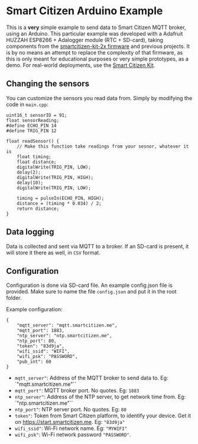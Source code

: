 # Smart Citizen Arduino Example

This is a **very** simple example to send data to Smart Citizen MQTT broker, using an Arduino. This particular example was developed with a Adafruit HUZZAH ESP8266 + Adalogger module (RTC + SD-card), taking components from the [smartcitizen-kit-2x firmware](https://github.com/fablabbcn/smartcitizen-kit-2x) and previous projects. It is by no means an attempt to replace the complexity of that firmware, as this is only meant for educational purposes or very simple prototypes, as a demo. For real-world deployments, use the [Smart Citizen Kit](https://docs.smartcitizen.me).

## Changing the sensors

You can customize the sensors you read data from. Simply by modifying the code in `main.cpp`:

```
uint16_t sensorID = 91;
float sensorReading;
#define ECHO_PIN 14
#define TRIG_PIN 12

float readSensor() {
    // Make this function take readings from your sesnor, whatever it is
    float timing;
    float distance;
    digitalWrite(TRIG_PIN, LOW);
    delay(2);
    digitalWrite(TRIG_PIN, HIGH);
    delay(10);
    digitalWrite(TRIG_PIN, LOW);

    timing = pulseIn(ECHO_PIN, HIGH);
    distance = (timing * 0.034) / 2;
    return distance;
}
```

## Data logging

Data is collected and sent via MQTT to a broker. If an SD-card is present, it will store it there as well, in `CSV` format.

## Configuration

Configuration is done via SD-card file. An example config.json file is provided. Make sure to name the file `config.json` and put it in the root folder.

Example configuration:

```
{
    "mqtt_server": "mqtt.smartcitizen.me",
    "mqtt_port": 1883,
    "ntp_server": "ntp.smartcitizen.me",
    "ntp_port": 80,
    "token": "83d9ja",
    "wifi_ssid": "WIFI",
    "wifi_psk": "PASSWORD",
    "pub_int": 60
}
```

- `mqtt_server"`: Address of the MQTT broker to send data to. Eg: `"mqtt.smartcitizen.me"``
- `mqtt_port"`: MQTT broker port. No quotes. Eg: `1883`
- `ntp_server"`: Address of the NTP server, to get network time from. Eg: `"ntp.smartcitizen.me"``
- `ntp_port"`: NTP server port. No quotes. Eg: `80`
- `token"`: Token from Smart Citizen platform, to identify your device. Get it on https://start.smartcitizen.me. Eg: `"83d9ja"`
- `wifi_ssid"`: Wi-Fi network name. Eg: `"MYWIFI"`
- `wifi_psk"`: Wi-Fi network password `"PASSWORD"`.
